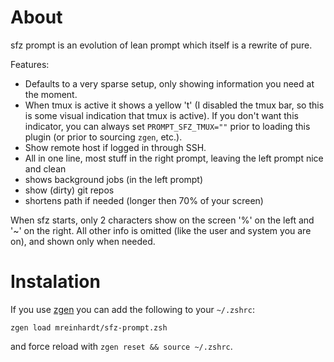 About
=====

sfz prompt is an evolution of lean prompt which itself is a rewrite of pure.

Features:

* Defaults to a very sparse setup, only showing information you need at the
moment.
* When tmux is active it shows a yellow 't' (I disabled the tmux bar, so this
is some visual indication that tmux is active). If you don't want this
indicator, you can always set `PROMPT_SFZ_TMUX=""` prior to loading this
plugin (or prior to sourcing `zgen`, etc.).
* Show remote host if logged in through SSH.
* All in one line, most stuff in the right prompt, leaving the left prompt nice
and clean
* shows background jobs (in the left prompt)
* show (dirty) git repos
* shortens path if needed (longer then 70% of your screen)

When sfz starts, only 2 characters show on the screen '%' on the left and '~'
on the right. All other info is omitted (like the user and system you are on),
and shown only when needed.

Instalation
===========

If you use [zgen](https://github.com/tarjoilija/zgen) you can add the following
to your `~/.zshrc`:

```
zgen load mreinhardt/sfz-prompt.zsh
```

and force reload with `zgen reset && source ~/.zshrc`.
